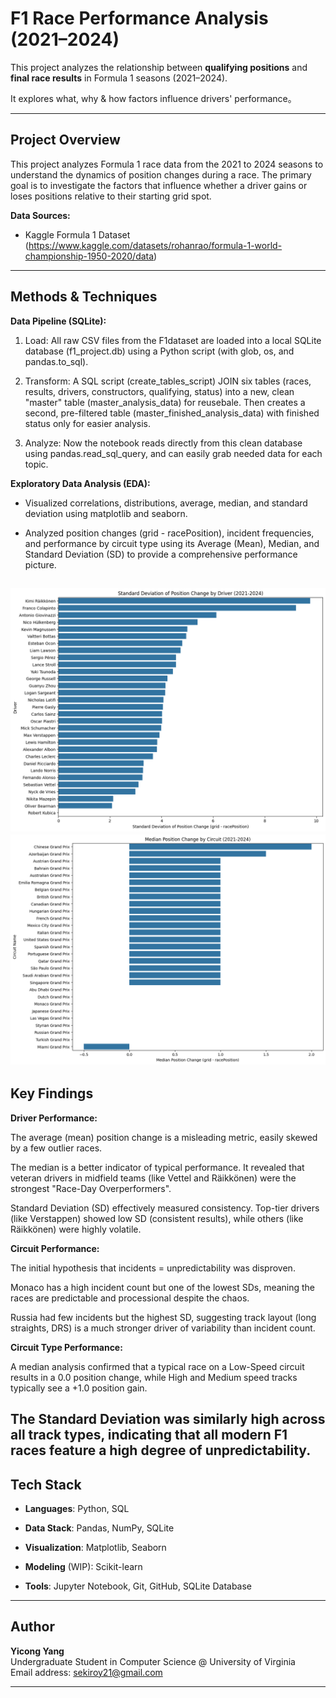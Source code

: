 # F1 Race Performance Analysis (2021–2024)

This project analyzes the relationship between **qualifying positions** and **final race results** in Formula 1 seasons (2021–2024).  

It explores what, why & how factors influence drivers' performance。

---

## Project Overview

This project analyzes Formula 1 race data from the 2021 to 2024 seasons to understand the dynamics of position changes during a race. The primary goal is to investigate the factors that influence whether a driver gains or loses positions relative to their starting grid spot.

**Data Sources:**  
- Kaggle Formula 1 Dataset (https://www.kaggle.com/datasets/rohanrao/formula-1-world-championship-1950-2020/data)

---

## Methods & Techniques

**Data Pipeline (SQLite):**
1. Load: All raw CSV files from the F1dataset are loaded into a local SQLite database (f1_project.db) using a Python script (with glob, os, and pandas.to_sql).

2. Transform: A SQL script (create_tables_script) JOIN six tables (races, results, drivers, constructors, qualifying, status) into a new, clean "master" table (master_analysis_data) for reusebale. Then creates a second, pre-filtered table (master_finished_analysis_data) with finished status only for easier analysis.

3. Analyze: Now the notebook reads directly from this clean database using pandas.read_sql_query, and can easily grab needed data for each topic.

**Exploratory Data Analysis (EDA):**

- Visualized correlations, distributions, average, median, and standard deviation using matplotlib and seaborn.

- Analyzed position changes (grid - racePosition), incident frequencies, and performance by circuit type using its Average (Mean), Median, and Standard Deviation (SD) to provide a comprehensive performance picture.

![alt text](image.png) ![alt text](image-1.png)
---

## Key Findings

**Driver Performance:**

The average (mean) position change is a misleading metric, easily skewed by a few outlier races.

The median is a better indicator of typical performance. It revealed that veteran drivers in midfield teams (like Vettel and Räikkönen) were the strongest "Race-Day Overperformers".

Standard Deviation (SD) effectively measured consistency. Top-tier drivers (like Verstappen) showed low SD (consistent results), while others (like Räikkönen) were highly volatile.

**Circuit Performance:**

The initial hypothesis that incidents = unpredictability was disproven.

Monaco has a high incident count but one of the lowest SDs, meaning the races are predictable and processional despite the chaos.

Russia had few incidents but the highest SD, suggesting track layout (long straights, DRS) is a much stronger driver of variability than incident count.

**Circuit Type Performance:**

A median analysis confirmed that a typical race on a Low-Speed circuit results in a 0.0 position change, while High and Medium speed tracks typically see a +1.0 position gain.

The Standard Deviation was similarly high across all track types, indicating that all modern F1 races feature a high degree of unpredictability.
---

## Tech Stack

- **Languages**: Python, SQL

- **Data Stack**: Pandas, NumPy, SQLite

- **Visualization**: Matplotlib, Seaborn

- **Modeling** (WIP): Scikit-learn

- **Tools**: Jupyter Notebook, Git, GitHub, SQLite Database

---

## Author

**Yicong Yang**  
Undergraduate Student in Computer Science @ University of Virginia  
Email address: sekiroy21@gmail.com

---
